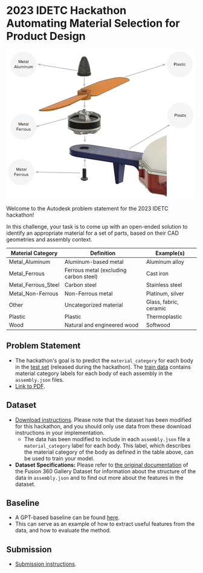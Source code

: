 # 2023 IDETC Hackathon <br /> Automating Material Selection for Product Design   

<div>
<img src="overview.png" width="500"/>
</div>

Welcome to the Autodesk problem statement for the 2023 IDETC hackathon!

In this challenge, your task is to come up with an open-ended solution to identify an appropriate material for a set of parts, based on their CAD geometries and assembly context. 

| **Material   Category** 	| **Definition**                           	| **Example(s)**         	|
|-------------------------	|------------------------------------------	|------------------------	|
| Metal_Aluminum          	| Aluminum-based metal                     	| Aluminum alloy         	|
| Metal_Ferrous           	| Ferrous metal (excluding carbon   steel) 	| Cast iron              	|
| Metal_Ferrous_Steel     	| Carbon steel                             	| Stainless steel        	|
| Metal_Non-Ferrous       	| Non-Ferrous metal                        	| Platinum, silver       	|
| Other                   	| Uncategorized material                   	| Glass, fabric, ceramic 	|
| Plastic                 	| Plastic                                  	| Thermoplastic          	|
| Wood                    	| Natural and engineered wood              	| Softwood               	|

## Problem Statement
- The hackathon's goal is to predict the `material_category` for each body in the [test set](dataset/test_data) (released during the hackathon). The [train data](dataset) contains material category labels for each body of each assembly in the `assembly.json` files.
- [Link to PDF]().


## Dataset
- [Download instructions](dataset). Please note that the dataset has been modified for this hackathon, and you should only use data from these download instructions in your implementation.
  - The data has been modified to include in each `assembly.json` file a `material_category` label for each body. This label, which describes the material category of the body as defined in the table above, can be used to train your model.
- **Dataset Specifications:** Please refer to [the original documentation](https://github.com/AutodeskAILab/Fusion360GalleryDataset/blob/master/docs/assembly.md) of the Fusion 360 Gallery Dataset for information about the structure of the data in `assembly.json` and to find out more about the features in the dataset.

## Baseline 
- A GPT-based baseline can be found [here](baseline/gpt_baseline.ipynb).
- This can serve as an example of how to extract useful features from the data, and how to evaluate the method.

## Submission
- [Submission instructions](submission).
